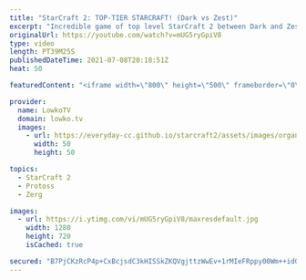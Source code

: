 ```yaml
---
title: "StarCraft 2: TOP-TIER STARCRAFT! (Dark vs Zest)"
excerpt: "Incredible game of top level StarCraft 2 between Dark and Zest. While Dark is the one who plays hyper aggressively with a 12 Pool early on, it is Zest who gets to control the pace of the early and mid-game. This game features some of the best StarCraft 2 I've personally ever seen.  Support my work on"
originalUrl: https://youtube.com/watch?v=mUG5ryGpiV8
type: video
length: PT39M25S
publishedDateTime: 2021-07-08T20:18:51Z
heat: 50

featuredContent: "<iframe width=\"800\" height=\"500\" frameborder=\"0\" src=\"https://www.youtube.com/embed/mUG5ryGpiV8\" allow=\"accelerometer; autoplay; encrypted-media; gyroscope; picture-in-picture\" allowfullscreen></iframe>"

provider:
  name: LowkoTV
  domain: lowko.tv
  images:
    - url: https://everyday-cc.github.io/starcraft2/assets/images/organizations/lowko.tv-50x50.jpg
      width: 50
      height: 50

topics:
  - StarCraft 2
  - Protoss
  - Zerg

images:
  - url: https://i.ytimg.com/vi/mUG5ryGpiV8/maxresdefault.jpg
    width: 1280
    height: 720
    isCached: true

secured: "B7PjCKzRcP4p+CxBcjsdC3kHISSkZKQVgjttzWwEv+1rMIeFRppy00Wm++idG5KvvKTkSQy4P2YrUReSz7NfimOPECWIU5A3YMjZj+VFz4WqZXyP4lcXADhOpv4KydNhRaHe9aeXNs1overnOtiNjQO5lFWRamzdmcQzbZxTvoCCNQED+99fXS0Tgkr3hqbQXbcCZQ1FRXRwlvtax6/dleaWkY8oPN6VIojEiAmet2JZnNRFxzpcEatHO1k+Yc762iutYE/hwcWxk451lLj5mmufhgkuzy9h790zQ9t+eDAePdjp9Jaespn6acdy3hpsk4Vc8zzkrdYvblhY4BVT3QY5K3y9tKDoHu7vZIH0a28WigTMcYjH8/PYtEVTdNE/aH4gN4dQONEqaJZdk1tvBcQgLJKAaoqvgl+PyfZMFJ0JSxzhhiDhozA/+LYZvDVX;Ct3YVFpNW5RR3HDoVQMCvg=="
---
```


